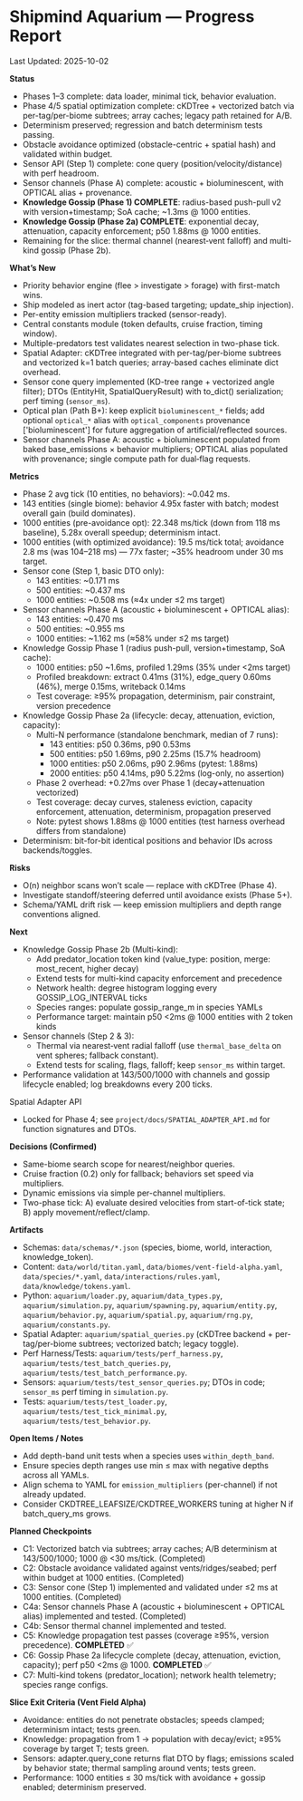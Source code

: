 # Shipmind Aquarium — Progress Report

Last Updated: 2025-10-02

**Status**
- Phases 1–3 complete: data loader, minimal tick, behavior evaluation.
- Phase 4/5 spatial optimization complete: cKDTree + vectorized batch via per-tag/per-biome subtrees; array caches; legacy path retained for A/B.
- Determinism preserved; regression and batch determinism tests passing.
- Obstacle avoidance optimized (obstacle-centric + spatial hash) and validated within budget.
- Sensor API (Step 1) complete: cone query (position/velocity/distance) with perf headroom.
- Sensor channels (Phase A) complete: acoustic + bioluminescent, with OPTICAL alias + provenance.
- **Knowledge Gossip (Phase 1) COMPLETE**: radius-based push-pull v2 with version+timestamp; SoA cache; ~1.3ms @ 1000 entities.
- **Knowledge Gossip (Phase 2a) COMPLETE**: exponential decay, attenuation, capacity enforcement; p50 1.88ms @ 1000 entities.
- Remaining for the slice: thermal channel (nearest‑vent falloff) and multi-kind gossip (Phase 2b).

**What’s New**
- Priority behavior engine (flee > investigate > forage) with first-match wins.
- Ship modeled as inert actor (tag-based targeting; update_ship injection).
- Per-entity emission multipliers tracked (sensor-ready).
- Central constants module (token defaults, cruise fraction, timing window).
- Multiple-predators test validates nearest selection in two-phase tick.
- Spatial Adapter: cKDTree integrated with per-tag/per-biome subtrees and vectorized k=1 batch queries; array-based caches eliminate dict overhead.
- Sensor cone query implemented (KD-tree range + vectorized angle filter); DTOs (EntityHit, SpatialQueryResult) with to_dict() serialization; perf timing (`sensor_ms`).
- Optical plan (Path B+): keep explicit `bioluminescent_*` fields; add optional `optical_*` alias with `optical_components` provenance ['bioluminescent'] for future aggregation of artificial/reflected sources.
- Sensor channels Phase A: acoustic + bioluminescent populated from baked base_emissions × behavior multipliers; OPTICAL alias populated with provenance; single compute path for dual‑flag requests.

**Metrics**
- Phase 2 avg tick (10 entities, no behaviors): ~0.042 ms.
- 143 entities (single biome): behavior 4.95x faster with batch; modest overall gain (build dominates).
- 1000 entities (pre-avoidance opt): 22.348 ms/tick (down from 118 ms baseline), 5.28x overall speedup; determinism intact.
- 1000 entities (with optimized avoidance): 19.5 ms/tick total; avoidance 2.8 ms (was 104–218 ms) — 77x faster; ~35% headroom under 30 ms target.
- Sensor cone (Step 1, basic DTO only):
  - 143 entities: ~0.171 ms
  - 500 entities: ~0.437 ms
  - 1000 entities: ~0.508 ms (≈4x under ≤2 ms target)
- Sensor channels Phase A (acoustic + bioluminescent + OPTICAL alias):
  - 143 entities: ~0.470 ms
  - 500 entities: ~0.955 ms
  - 1000 entities: ~1.162 ms (≈58% under ≤2 ms target)
- Knowledge Gossip Phase 1 (radius push-pull, version+timestamp, SoA cache):
  - 1000 entities: p50 ~1.6ms, profiled 1.29ms (35% under <2ms target)
  - Profiled breakdown: extract 0.41ms (31%), edge_query 0.60ms (46%), merge 0.15ms, writeback 0.14ms
  - Test coverage: ≥95% propagation, determinism, pair constraint, version precedence
- Knowledge Gossip Phase 2a (lifecycle: decay, attenuation, eviction, capacity):
  - Multi-N performance (standalone benchmark, median of 7 runs):
    - 143 entities: p50 0.36ms, p90 0.53ms
    - 500 entities: p50 1.69ms, p90 2.25ms (15.7% headroom)
    - 1000 entities: p50 2.06ms, p90 2.96ms (pytest: 1.88ms)
    - 2000 entities: p50 4.14ms, p90 5.22ms (log-only, no assertion)
  - Phase 2 overhead: +0.27ms over Phase 1 (decay+attenuation vectorized)
  - Test coverage: decay curves, staleness eviction, capacity enforcement, attenuation, determinism, propagation preserved
  - Note: pytest shows 1.88ms @ 1000 entities (test harness overhead differs from standalone)
- Determinism: bit-for-bit identical positions and behavior IDs across backends/toggles.

**Risks**
- O(n) neighbor scans won’t scale — replace with cKDTree (Phase 4).
- Investigate standoff/steering deferred until avoidance exists (Phase 5+).
- Schema/YAML drift risk — keep emission multipliers and depth range conventions aligned.

**Next**
- Knowledge Gossip Phase 2b (Multi-kind):
  - Add predator_location token kind (value_type: position, merge: most_recent, higher decay)
  - Extend tests for multi-kind capacity enforcement and precedence
  - Network health: degree histogram logging every GOSSIP_LOG_INTERVAL ticks
  - Species ranges: populate gossip_range_m in species YAMLs
  - Performance target: maintain p50 <2ms @ 1000 entities with 2 token kinds
- Sensor channels (Step 2 & 3):
  - Thermal via nearest‑vent radial falloff (use `thermal_base_delta` on vent spheres; fallback constant).
  - Extend tests for scaling, flags, falloff; keep `sensor_ms` within target.
- Performance validation at 143/500/1000 with channels and gossip lifecycle enabled; log breakdowns every 200 ticks.

Spatial Adapter API
- Locked for Phase 4; see `project/docs/SPATIAL_ADAPTER_API.md` for function signatures and DTOs.

**Decisions (Confirmed)**
- Same-biome search scope for nearest/neighbor queries.
- Cruise fraction (0.2) only for fallback; behaviors set speed via multipliers.
- Dynamic emissions via simple per-channel multipliers.
- Two-phase tick: A) evaluate desired velocities from start-of-tick state; B) apply movement/reflect/clamp.

**Artifacts**
- Schemas: `data/schemas/*.json` (species, biome, world, interaction, knowledge_token).
- Content: `data/world/titan.yaml`, `data/biomes/vent-field-alpha.yaml`, `data/species/*.yaml`, `data/interactions/rules.yaml`, `data/knowledge/tokens.yaml`.
- Python: `aquarium/loader.py`, `aquarium/data_types.py`, `aquarium/simulation.py`, `aquarium/spawning.py`, `aquarium/entity.py`, `aquarium/behavior.py`, `aquarium/spatial.py`, `aquarium/rng.py`, `aquarium/constants.py`.
- Spatial Adapter: `aquarium/spatial_queries.py` (cKDTree backend + per-tag/per-biome subtrees; vectorized batch; legacy toggle).
- Perf Harness/Tests: `aquarium/tests/perf_harness.py`, `aquarium/tests/test_batch_queries.py`, `aquarium/tests/test_batch_performance.py`.
- Sensors: `aquarium/tests/test_sensor_queries.py`; DTOs in code; `sensor_ms` perf timing in `simulation.py`.
- Tests: `aquarium/tests/test_loader.py`, `aquarium/tests/test_tick_minimal.py`, `aquarium/tests/test_behavior.py`.

**Open Items / Notes**
- Add depth-band unit tests when a species uses `within_depth_band`.
- Ensure species depth ranges use min ≤ max with negative depths across all YAMLs.
- Align schema to YAML for `emission_multipliers` (per-channel) if not already updated.
- Consider CKDTREE_LEAFSIZE/CKDTREE_WORKERS tuning at higher N if batch_query_ms grows.

**Planned Checkpoints**
- C1: Vectorized batch via subtrees; array caches; A/B determinism at 143/500/1000; 1000 @ <30 ms/tick. (Completed)
- C2: Obstacle avoidance validated against vents/ridges/seabed; perf within budget at 1000 entities. (Completed)
- C3: Sensor cone (Step 1) implemented and validated under ≤2 ms at 1000 entities. (Completed)
- C4a: Sensor channels Phase A (acoustic + bioluminescent + OPTICAL alias) implemented and tested. (Completed)
- C4b: Sensor thermal channel implemented and tested.
- C5: Knowledge propagation test passes (coverage ≥95%, version precedence). **COMPLETED** ✅
- C6: Gossip Phase 2a lifecycle complete (decay, attenuation, eviction, capacity); perf p50 <2ms @ 1000. **COMPLETED** ✅
- C7: Multi-kind tokens (predator_location); network health telemetry; species range configs.

**Slice Exit Criteria (Vent Field Alpha)**
- Avoidance: entities do not penetrate obstacles; speeds clamped; determinism intact; tests green.
- Knowledge: propagation from 1 → population with decay/evict; ≥95% coverage by target T; tests green.
- Sensors: adapter.query_cone returns flat DTO by flags; emissions scaled by behavior state; thermal sampling around vents; tests green.
- Performance: 1000 entities ≤ 30 ms/tick with avoidance + gossip enabled; determinism preserved.
